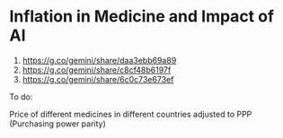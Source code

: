 # Inflation in Medicine and Impact of AI

1. https://g.co/gemini/share/daa3ebb69a89
2. https://g.co/gemini/share/c8cf48b6197f
3. https://g.co/gemini/share/6c0c73e673ef

To do:

Price of different medicines in different countries adjusted to PPP (Purchasing power parity)


